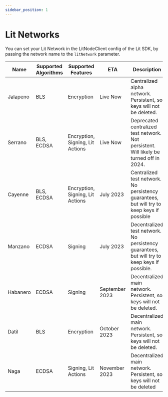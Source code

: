```yaml
---
sidebar_position: 1
---
```


# Lit Networks

You can set your Lit Network in the LitNodeClient config of the Lit SDK, by passing the network name to the `litNetwork` parameter.

| Name     | Supported Algorithms | Supported Features               | ETA            | Description                                                                                   | Status                                   |
| -------- | -------------------- | -------------------------------- | -------------- | --------------------------------------------------------------------------------------------- | ---------------------------------------- |
| Jalapeno | BLS                  | Encryption                       | Live Now       | Centralized alpha network. Persistent, so keys will not be deleted.                           | https://jalapeno-status.litprotocol.com/ |
| Serrano  | BLS, ECDSA           | Encryption, Signing, Lit Actions | Live Now       | Deprecated centralized test network. Not persistent. Will likely be turned off in 2024.       | https://serrano-status.litprotocol.com/  |
| Cayenne  | BLS, ECDSA           | Encryption, Signing, Lit Actions | July 2023      | Centralized test network. No persistency guarantees, but will try to keep keys if possible    | Coming Soon                              |
| Manzano  | ECDSA                | Signing                          | July 2023      | Decentralized test network. No persistency guarantees, but will try to keep keys if possible. | Coming Soon                              |
| Habanero | ECDSA                | Signing                          | September 2023 | Decentralized main network. Persistent, so keys will not be deleted.                          | Coming Soon                              |
| Datil    | BLS                  | Encryption                       | October 2023   | Decentralized main network. Persistent, so keys will not be deleted.                          | Coming Soon                              |
| Naga     | ECDSA                | Signing, Lit Actions             | November 2023  | Decentralized main network. Persistent, so keys will not be deleted                           | Coming Soon                              |
